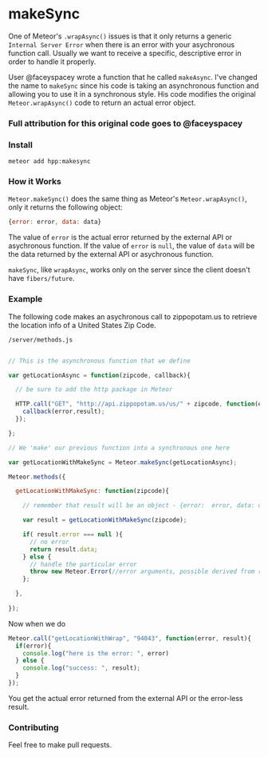 makeSync
=========================

One of Meteor's `.wrapAsync()` issues is that it only returns a generic `Internal Server Error` when there is an error with your asychronous function call. Usually we want to receive a specific, descriptive error in order to handle it properly.  

User @faceyspacey wrote a function that he called `makeAsync`. I've changed the name to `makeSync` since his code is taking an asynchronous function and allowing you to use it in a synchronous style. His code modifies the original `Meteor.wrapAsync()` code to return an actual error object.

### Full attribution for this original code goes to @faceyspacey

### Install

`meteor add hpp:makesync`

### How it Works

`Meteor.makeSync()` does the same thing as Meteor's `Meteor.wrapAsync()`, only it returns the following object:

```javascript
{error: error, data: data}
```

The value of `error` is the actual error returned by the external API or asychronous function. If the value of `error` is `null`, the value of `data` will be the data returned by the external API or asychronous function.

`makeSync`, like `wrapAsync`, works only on the server since the client doesn't have `fibers/future`.

### Example

The following code makes an asychronous call to zippopotam.us to retrieve the location info of a United States Zip Code.

`/server/methods.js`

```javascript

// This is the asynchronous function that we define

var getLocationAsync = function(zipcode, callback){

  // be sure to add the http package in Meteor

  HTTP.call("GET", "http://api.zippopotam.us/us/" + zipcode, function(error, result) {
    callback(error,result);
  });

};

// We 'make' our previous function into a synchronous one here

var getLocationWithMakeSync = Meteor.makeSync(getLocationAsync);

Meteor.methods({

  getLocationWithMakeSync: function(zipcode){

    // remember that result will be an object - {error:  error, data: data}

    var result = getLocationWithMakeSync(zipcode);

    if( result.error === null ){
      // no error
      return result.data;
    } else {
      // handle the particular error
      throw new Meteor.Error(//error arguments, possible derived from result.error);
    };

  },
  
});

```

Now when we do 

```javascript
Meteor.call("getLocationWithWrap", "94043", function(error, result){
  if(error){
    console.log("here is the error: ", error)
  } else {
    console.log("success: ", result);
  }
});
```

You get the actual error returned from the external API or the error-less result.

### Contributing

Feel free to make pull requests. 
